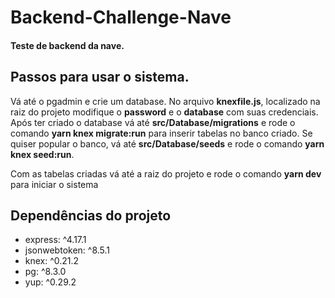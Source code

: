 # Backend-Challenge-Nave
#### Teste de backend da nave.

## Passos para usar o sistema.

Vá até o pgadmin e crie um database.
No arquivo **knexfile.js**, localizado na raiz do projeto
modifique o **password** e o **database** com suas credenciais.
Após ter criado o database vá até **src/Database/migrations**
e rode o comando **yarn knex migrate:run** para inserir tabelas
no banco criado.
Se quiser popular o banco, vá até **src/Database/seeds** e
rode o comando **yarn knex seed:run**.

Com as tabelas criadas vá até a raiz do projeto e rode o comando
**yarn dev** para iniciar o sistema

## **Dependências do projeto**

   * express: ^4.17.1
   * jsonwebtoken: ^8.5.1
   * knex: ^0.21.2
   * pg: ^8.3.0
   * yup: ^0.29.2
